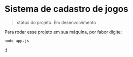 <h1>Sistema de cadastro de jogos</h1>

>status do projeto: Em desenvolvimento

Para rodar esse projeto em sua máquina, por fabor digite:

```
node app.js
```
:)